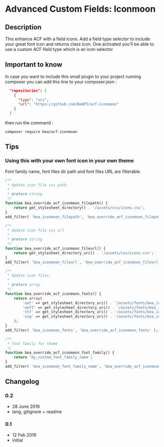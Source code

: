 # Advanced Custom Fields: Iconmoon #

## Description ##

This enhance ACF with a field icons. Add a field type selector to include your great font icon and returns class icon.
One activated you'll be able to use a custom ACF field type which is an icon selector

## Important to know ##

In case you want to include this small plugin to your project running composer you can add this line to your composer.json :

```json
  "repositories": [
    {
      "type": "vcs",
      "url": "https://github.com/BeAPI/acf-iconmoon"
    }
  ]
```

then run the command :

```shell
composer require bea/acf-iconmoon
```

## Tips ##

### Using this with your own font icon in your own theme ###

Font family name, font files dir path and font files URL are filterable.

```php
/**
 * Update icon file css path.
 *
 * @return string
 */
function bea_override_acf_iconmoon_filepath() {
	return get_stylesheet_directory() . '/assets/css/icons.css';
}
add_filter( 'bea_iconmoon_filepath', 'bea_override_acf_iconmoon_filepath' );

/**
 * Update icon file css url
 *
 * @return string
 */
function bea_override_acf_iconmoon_fileurl() {
	return get_stylesheet_directory_uri() . '/assets/css/icons.css';
}
add_filter( 'bea_iconmoon_fileurl', 'bea_override_acf_iconmoon_fileurl' );

/**
 * Update icon files.
 *
 * @return array
 */
function bea_override_acf_iconmoon_fonts() {
	return array(
		'eot' => get_stylesheet_directory_uri() . '/assets/fonts/bea_icons.eot',
		'woff' => get_stylesheet_directory_uri() . '/assets/fonts/bea_icons.woff',
		'ttf' => get_stylesheet_directory_uri() . '/assets/fonts/bea_icons.ttf',
		'svg' => get_stylesheet_directory_uri() . '/assets/fonts/bea_icons.svg',
	);
}
add_filter( 'bea_iconmoon_fonts', 'bea_override_acf_iconmoon_fonts' );

/**
 * font family for theme
 */
function bea_override_acf_iconmoon_font_family() {
    return 'my_custom_font_family_name';
}
add_filter( 'bea_iconmoon_font_family_name', 'bea_override_acf_iconmoon_font_family' );
```

## Changelog ##

### 0.2
* 28 June 2016
* lang, gitignore + readme

### 0.1
* 12 Feb 2016
* initial
